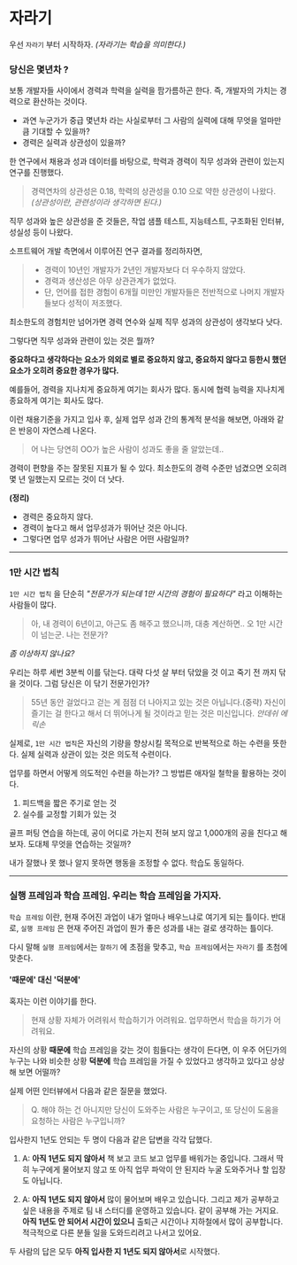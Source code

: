 # 자라기

우선 `자라기` 부터 시작하자. _(자라기는 학습을 의미한다.)_

### 당신은 몇년차 ?

보통 개발자들 사이에서 경력과 학력을 실력을 팜가름하곤 한다. 즉, 개발자의 가치는 경력으로 환산하는 것이다.

- 과연 누군가가 중급 몇년차 라는 사실로부터 그 사람의 실력에 대해 무엇을 얼마만큼 기대할 수 있을까?
- 경력은 실력과 상관성이 있을까?

한 연구에서 채용과 성과 데이터를 바탕으로, 학력과 경력이 직무 성과와 관련이 있는지 연구를 진행했다.
> 경력연차의 상관성은 0.18, 학력의 상관성을 0.10 으로 약한 상관성이 나왔다.
> _(상관성이란, 관련성이라 생각하면 된다.)_

직무 성과와 높은 상관성을 준 것들은, 작업 샘플 테스트, 지능테스트, 구조화된 인터뷰, 성실성 등이 나왔다.

소프트웨어 개발 측면에서 이루어진 연구 결과를 정리하자면,
> - 경력이 10년인 개발자가 2년인 개발자보다 더 우수하지 않았다.
> - 경력과 생산성은 아무 상관관계가 없었다.
> - 단, 언어를 접한 경험이 6개월 미만인 개발자들은 전반적으로 나머지 개발자들보다 성적이 저조했다.


최소한도의 경험치만 넘어가면 경력 연수와 실제 직무 성과의 상관성이 생각보다 낫다.

그렇다면 직무 성과와 관련이 있는 것은 뭘까?

**중요하다고 생각하다는 요소가 의외로 별로 중요하지 않고,
중요하지 않다고 등한시 했던 요소가 오히려 중요한 경우가 많다.**

예를들어, 경력을 지나치게 중요하게 여기는 회사가 많다.
동시에 협력 능력을 지나치게 종요하게 여기는 회사도 많다.

이런 채용기준을 가지고 입사 후, 실제 업무 성과 간의 통계적 분석을 해보면, 아래와 같은 반응이 자연스레 나온다.
> 어 나는 당연히 OO가 높은 사람이 성과도 좋을 줄 알았는데..


경력이 편향을 주는 잘못된 지표가 될 수 있다.
최소한도의 경력 수준만 넘겼으면 오히려 몇 년 일했는지 모르는 것이 더 낫다.

**(정리)**

- 경력은 중요하지 않다.
- 경력이 높다고 해서 업무성과가 뛰어난 것은 아니다.
- 그렇다면 업무 성과가 뛰어난 사람은 어떤 사람일까?

----

### 1만 시간 법칙
`1만 시간 법칙` 을 단순히 _"전문가가 되는데 1만 시간의 경험이 필요하다"_ 라고 이해하는 사람들이 많다.

> 아, 내 경력이 6년이고, 아근도 좀 해주고 했으니까, 대충 계산하면.. 오 1만 시간이 넘는군. 나는 전문가?

_좀 이상하지 않나요?_

우리는 하루 세번 3분씩 이를 닦는다.
대략 다섯 살 부터 닦았을 것 이고 죽기 전 까지 닦을 것이다. 그럼 당신은 이 닦기 전문가인가?

> 55년 동안 걸었다고 걷는 게 점점 더 나아지고 있는 것은 아닙니다.(중략) 자신이 즐기는 걸 한다고 해서 더 뛰어나게 될 것이라고 믿는 것은 미신입니다. _안데쉬 에릭손_

실제로, `1만 시간 법칙`은 자신의 기량을 향상시킬 목적으로 반복적으로 하는 수련을 뜻한다.
실제 실력과 상관이 있는 것은 의도적 수련이다.

업무를 하면서 어떻게 의도적인 수련을 하는가?
그 방법른 애자일 철학을 활용하는 것이다.

1. 피드백을 짧은 주기로 얻는 것
2. 실수를 교정할 기회가 있는 것

골프 퍼팅 연습을 하는데, 공이 어디로 가는지 전혀 보지 않고 1,000개의 공을 친다고 해보자.
도대체 무엇을 연습하는 것일까?

내가 잘했나 못 했나 알지 못하면 행동을 조정할 수 없다. 학습도 동일하다.

----

### 실행 프레임과 학습 프레임. 우리는 학습 프레임을 가지자.
`학습 프레임` 이란, 현재 주어진 과업이 내가 얼마나 배우느냐로 여기게 되는 틀이다.
반대로, `실행 프레임` 은 현재 주어진 과업이 뭔가 좋은 성과를 내는 걸로 생각하는 틀이다.

다시 말해 `실행 프레임`에서는 `잘하기` 에 초점을 맞추고, `학습 프레임`에서는 `자라기` 를 초첨에 맞춘다. 


#### '때문에' 대신 '덕분에'

혹자는 이런 이야기를 한다.
 > 현재 상황 자체가 어려워서 학습하기가 어려워요. 업무하면서 학습을 하기가 어려워요.

자신의 상황 **때문에** 학습 프레임을 갖는 것이 힘들다는 생각이 든다면, 이 우주 어딘가의 누구는 나와 비슷한 상황 **덕분에** 학습 프레임을 가질 수 있었다고 생각하고 있다고 상상해 보면 어떨까?

실제 어떤 인터뷰에서 다음과 같은 질문을 했었다.
> Q. 해야 하는 건 아니지만 당신이 도와주는 사람은 누구이고, 또 당신이 도움을 요청하는 사람은 누구입니까?

입사한지 1년도 안되는 두 명이 다음과 같은 답변을 각각 답했다.

1. A: **아직 1년도 되지 않아서** 책 보고 코드 보고 업무를 배워가는 중입니다. 그래서 딱히 누구에게 물어보지 않고 또 아직 업무 파악이 안 된지라 누굴 도와주거나 할 입장도 아닙니다.

2. A: **아직 1년도 되지 않아서** 많이 물어보며 배우고 있습니다. 그리고 제가 공부하고 싶은 내용을 주제로 팀 내 스터디를 운영하고 있습니다. 같이 공부해 가는 거지요. **아직 1년도 안 되어서 시간이 있으니** 출퇴근 시간이나 지하철에서 많이 공부합니다. 적극적으로 다른 분들 일을 도와드리려고 나서고 있어요.


두 사람의 답은 모두 **아직 입사한 지 1년도 되지 않아서**로 시작했다.











